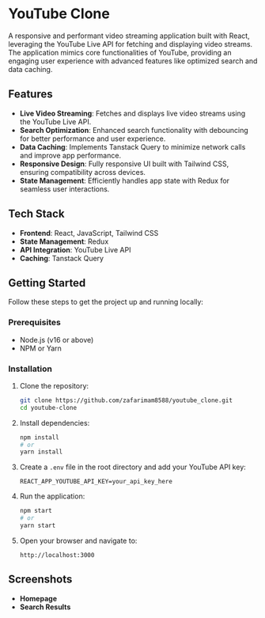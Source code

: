 # YouTube Clone

A responsive and performant video streaming application built with React, leveraging the YouTube Live API for fetching and displaying video streams. The application mimics core functionalities of YouTube, providing an engaging user experience with advanced features like optimized search and data caching.

## Features

- **Live Video Streaming**: Fetches and displays live video streams using the YouTube Live API.
- **Search Optimization**: Enhanced search functionality with debouncing for better performance and user experience.
- **Data Caching**: Implements Tanstack Query to minimize network calls and improve app performance.
- **Responsive Design**: Fully responsive UI built with Tailwind CSS, ensuring compatibility across devices.
- **State Management**: Efficiently handles app state with Redux for seamless user interactions.

## Tech Stack

- **Frontend**: React, JavaScript, Tailwind CSS
- **State Management**: Redux
- **API Integration**: YouTube Live API
- **Caching**: Tanstack Query

## Getting Started

Follow these steps to get the project up and running locally:

### Prerequisites

- Node.js (v16 or above)
- NPM or Yarn

### Installation

1. Clone the repository:

   ```sh
   git clone https://github.com/zafarimam8588/youtube_clone.git
   cd youtube-clone
   ```

2. Install dependencies:

   ```sh
   npm install
   # or
   yarn install
   ```

3. Create a `.env` file in the root directory and add your YouTube API key:

   ```env
   REACT_APP_YOUTUBE_API_KEY=your_api_key_here
   ```

4. Run the application:

   ```sh
   npm start
   # or
   yarn start
   ```

5. Open your browser and navigate to:
   ```
   http://localhost:3000
   ```

## Screenshots

- **Homepage**
- **Search Results**
